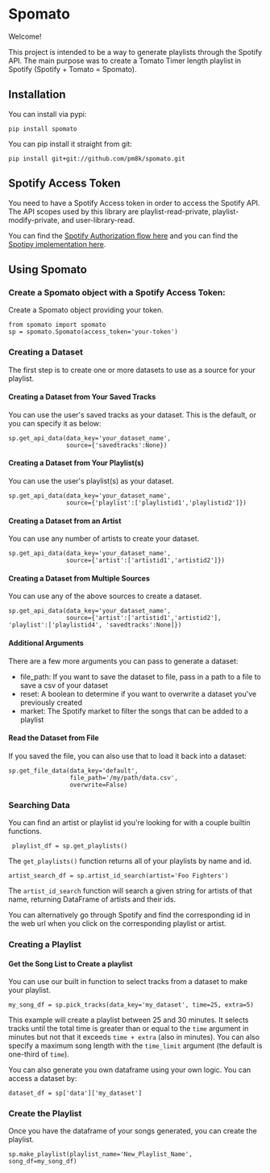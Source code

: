 # Spomato

Welcome!

This project is intended to be a way to generate playlists through the Spotify API. The main purpose was to create a
Tomato Timer length playlist in Spotify (Spotify + Tomato = Spomato).

## Installation
You can install via pypi:
```
pip install spomato
```

You can pip install it straight from git:
```
pip install git+git://github.com/pm8k/spomato.git
```


## Spotify Access Token

You need to have a Spotify Access token in order to access the Spotify API. The API scopes used by this library are
playlist-read-private, playlist-modify-private, and user-library-read.

You can find the [Spotify Authorization flow here](https://developer.spotify.com/documentation/general/guides/authorization-guide/)
and you can find the [Spotipy implementation here](https://spotipy.readthedocs.io/en/2.12.0/#authorization-code-flow).

## Using Spomato

### Create a Spomato object with a Spotify Access Token:

Create a Spomato object providing your token.
```
from spomato import spomato
sp = spomato.Spomato(access_token='your-token')
```

### Creating a Dataset

The first step is to create one or more datasets to use as a source for your playlist.

#### Creating a Dataset from Your Saved Tracks

You can use the user's saved tracks as your dataset. This is the default, or you can specify it as below:

```
sp.get_api_data(data_key='your_dataset_name',
                source={'savedtracks':None})
```

#### Creating a Dataset from Your Playlist(s)

You can use the user's playlist(s) as your dataset.

```
sp.get_api_data(data_key='your_dataset_name',
                source={'playlist':['playlistid1','playlistid2']})
```

#### Creating a Dataset from an Artist

You can use any number of artists to create your dataset.

```
sp.get_api_data(data_key='your_dataset_name',
                source={'artist':['artistid1','artistid2']})
```

#### Creating a Dataset from Multiple Sources

You can use any of the above sources to create a dataset.

```
sp.get_api_data(data_key='your_dataset_name',
                source={'artist':['artistid1','artistid2'], 'playlist':['playlistid4', 'savedtracks':None]})
```

#### Additional Arguments

There are a few more arguments you can pass to generate a dataset:
 - file_path: If you want to save the dataset to file, pass in a path to a file to save a csv of your dataset
 - reset: A boolean to determine if you want to overwrite a dataset you've previously created
 - market: The Spotify market to filter the songs that can be added to a playlist

#### Read the Dataset from File

If you saved the file, you can also use that to load it back into a dataset:


```
sp.get_file_data(data_key='default',
                 file_path='/my/path/data.csv',
                 overwrite=False)
```

### Searching Data
 You can find an artist or playlist id you're looking for with a couple builtin functions.
```
 playlist_df = sp.get_playlists()
```
The `get_playlists()` function returns all of your playlists by name and id.
```
artist_search_df = sp.artist_id_search(artist='Foo Fighters')
```
The `artist_id_search` function will search a given string for artists of that name, returning DataFrame of artists and their ids.

You can alternatively go through Spotify and find the corresponding id in the web url when you click on the corresponding playlist or artist.

### Creating a Playlist

#### Get the Song List to Create a playlist

You can use our built in function to select tracks from a dataset to make your playlist.

```
my_song_df = sp.pick_tracks(data_key='my_dataset', time=25, extra=5)
```
This example will create a playlist between 25 and 30 minutes. It selects tracks until the total time is greater than
or equal to the `time` argument in minutes but not that it exceeds `time + extra` (also in minutes). You can
also specify a maximum song length with the `time_limit` argument (the default is one-third of `time`).

You can also generate you own dataframe using your own logic. You can access a dataset by:
```
dataset_df = sp['data']['my_dataset']
```

### Create the Playlist

Once you have the dataframe of your songs generated, you can create the playlist.
```
sp.make_playlist(playlist_name='New_Playlist_Name', song_df=my_song_df)
```
